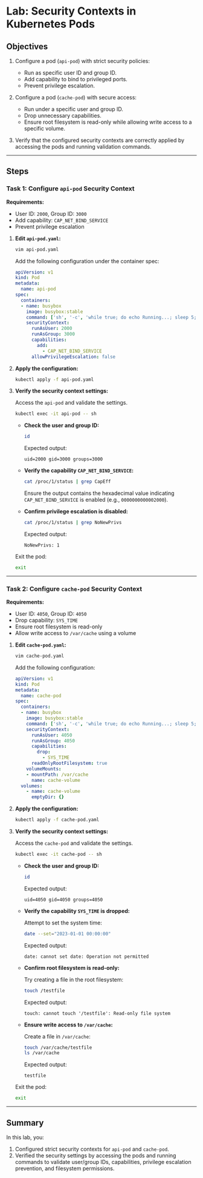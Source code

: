 # Lab: Security Contexts in Kubernetes Pods

## Objectives

1. Configure a pod (`api-pod`) with strict security policies:
   - Run as specific user ID and group ID.
   - Add capability to bind to privileged ports.
   - Prevent privilege escalation.

2. Configure a pod (`cache-pod`) with secure access:
   - Run under a specific user and group ID.
   - Drop unnecessary capabilities.
   - Ensure root filesystem is read-only while allowing write access to a specific volume.

3. Verify that the configured security contexts are correctly applied by accessing the pods and running validation commands.

---

## Steps

### Task 1: Configure `api-pod` Security Context

**Requirements:**
- User ID: `2000`, Group ID: `3000`
- Add capability: `CAP_NET_BIND_SERVICE`
- Prevent privilege escalation

1. **Edit `api-pod.yaml`:**

   ```bash
   vim api-pod.yaml
   ```

   Add the following configuration under the container spec:

   ```yaml
   apiVersion: v1
   kind: Pod
   metadata:
     name: api-pod
   spec:
     containers:
     - name: busybox
       image: busybox:stable
       command: ['sh', '-c', 'while true; do echo Running...; sleep 5; done']
       securityContext:
         runAsUser: 2000
         runAsGroup: 3000
         capabilities:
           add:
             - CAP_NET_BIND_SERVICE
         allowPrivilegeEscalation: false
   ```

2. **Apply the configuration:**

   ```bash
   kubectl apply -f api-pod.yaml
   ```

3. **Verify the security context settings:**

   Access the `api-pod` and validate the settings.

   ```bash
   kubectl exec -it api-pod -- sh
   ```

   - **Check the user and group ID:**

     ```bash
     id
     ```

     Expected output:
     ```
     uid=2000 gid=3000 groups=3000
     ```

   - **Verify the capability `CAP_NET_BIND_SERVICE`:**

     ```bash
     cat /proc/1/status | grep CapEff
     ```

     Ensure the output contains the hexadecimal value indicating `CAP_NET_BIND_SERVICE` is enabled (e.g., `0000000000002000`).

   - **Confirm privilege escalation is disabled:**

     ```bash
     cat /proc/1/status | grep NoNewPrivs
     ```

     Expected output:
     ```
     NoNewPrivs: 1
     ```

   Exit the pod:

   ```bash
   exit
   ```

---

### Task 2: Configure `cache-pod` Security Context

**Requirements:**
- User ID: `4050`, Group ID: `4050`
- Drop capability: `SYS_TIME`
- Ensure root filesystem is read-only
- Allow write access to `/var/cache` using a volume

1. **Edit `cache-pod.yaml`:**

   ```bash
   vim cache-pod.yaml
   ```

   Add the following configuration:

   ```yaml
   apiVersion: v1
   kind: Pod
   metadata:
     name: cache-pod
   spec:
     containers:
     - name: busybox
       image: busybox:stable
       command: ['sh', '-c', 'while true; do echo Running...; sleep 5; done']
       securityContext:
         runAsUser: 4050
         runAsGroup: 4050
         capabilities:
           drop:
             - SYS_TIME
         readOnlyRootFilesystem: true
       volumeMounts:
       - mountPath: /var/cache
         name: cache-volume
     volumes:
       - name: cache-volume
         emptyDir: {}
   ```

2. **Apply the configuration:**

   ```bash
   kubectl apply -f cache-pod.yaml
   ```

3. **Verify the security context settings:**

   Access the `cache-pod` and validate the settings.

   ```bash
   kubectl exec -it cache-pod -- sh
   ```

   - **Check the user and group ID:**

     ```bash
     id
     ```

     Expected output:
     ```
     uid=4050 gid=4050 groups=4050
     ```

   - **Verify the capability `SYS_TIME` is dropped:**

     Attempt to set the system time:

     ```bash
     date --set="2023-01-01 00:00:00"
     ```

     Expected output:
     ```
     date: cannot set date: Operation not permitted
     ```

   - **Confirm root filesystem is read-only:**

     Try creating a file in the root filesystem:

     ```bash
     touch /testfile
     ```

     Expected output:
     ```
     touch: cannot touch '/testfile': Read-only file system
     ```

   - **Ensure write access to `/var/cache`:**

     Create a file in `/var/cache`:

     ```bash
     touch /var/cache/testfile
     ls /var/cache
     ```

     Expected output:
     ```
     testfile
     ```

   Exit the pod:

   ```bash
   exit
   ```

---

## Summary

In this lab, you:

1. Configured strict security contexts for `api-pod` and `cache-pod`.
2. Verified the security settings by accessing the pods and running commands to validate user/group IDs, capabilities, privilege escalation prevention, and filesystem permissions.
